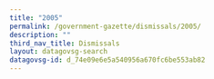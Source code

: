 ```yaml
---
title: "2005"
permalink: /government-gazette/dismissals/2005/
description: ""
third_nav_title: Dismissals
layout: datagovsg-search
datagovsg-id: d_74e09e6e5a540956a670fc6be553ab82
---
```

